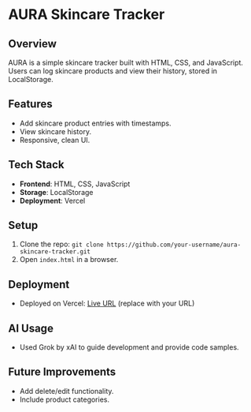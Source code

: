 # AURA Skincare Tracker

## Overview
AURA is a simple skincare tracker built with HTML, CSS, and JavaScript. Users can log skincare products and view their history, stored in LocalStorage.

## Features
- Add skincare product entries with timestamps.
- View skincare history.
- Responsive, clean UI.

## Tech Stack
- **Frontend**: HTML, CSS, JavaScript
- **Storage**: LocalStorage
- **Deployment**: Vercel

## Setup
1. Clone the repo: `git clone https://github.com/your-username/aura-skincare-tracker.git`
2. Open `index.html` in a browser.

## Deployment
- Deployed on Vercel: [Live URL](https://aura-skincare-tracker.vercel.app) (replace with your URL)

## AI Usage
- Used Grok by xAI to guide development and provide code samples.

## Future Improvements
- Add delete/edit functionality.
- Include product categories.